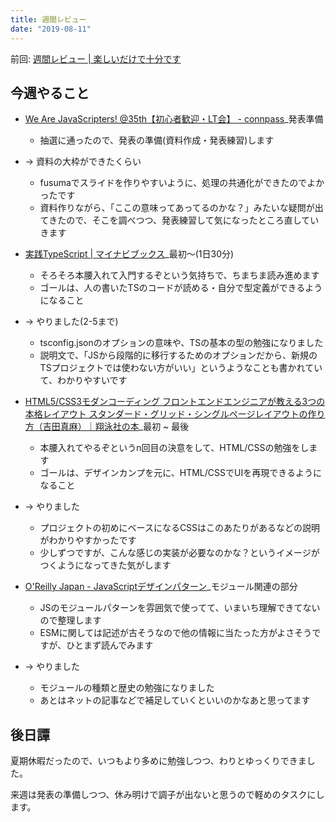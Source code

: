 ```yaml
---
title: 週間レビュー
date: "2019-08-11"
---
```


前回: [週間レビュー | 楽しいだけで十分です](https://yinm.info/20190804/)

## 今週やること
- [We Are JavaScripters! @35th【初心者歓迎・LT会】 - connpass](https://wajs.connpass.com/event/140610/)_発表準備
  - 抽選に通ったので、発表の準備(資料作成・発表練習)します
- -> 資料の大枠ができたくらい
  - fusumaでスライドを作りやすいように、処理の共通化ができたのでよかったです
  - 資料作りながら、「ここの意味ってあってるのかな？」みたいな疑問が出てきたので、そこを調べつつ、発表練習して気になったところ直していきます

- [実践TypeScript | マイナビブックス](https://book.mynavi.jp/ec/products/detail/id=104703)_最初〜(1日30分)
  - そろそろ本腰入れて入門するぞという気持ちで、ちまちま読み進めます
  - ゴールは、人の書いたTSのコードが読める・自分で型定義ができるようになること
- -> やりました(2-5まで)
  - tsconfig.jsonのオプションの意味や、TSの基本の型の勉強になりました
  - 説明文で、「JSから段階的に移行するためのオプションだから、新規のTSプロジェクトでは使わない方がいい」というようなことも書かれていて、わかりやすいです

- [HTML5/CSS3モダンコーディング フロントエンドエンジニアが教える3つの本格レイアウト スタンダード・グリッド・シングルページレイアウトの作り方（吉田真麻）｜翔泳社の本](https://www.shoeisha.co.jp/book/detail/9784798141572)_最初 ~ 最後
  - 本腰入れてやるぞというn回目の決意をして、HTML/CSSの勉強をします
  - ゴールは、デザインカンプを元に、HTML/CSSでUIを再現できるようになること
- -> やりました
  - プロジェクトの初めにベースになるCSSはこのあたりがあるなどの説明がわかりやすかったです
  - 少しずつですが、こんな感じの実装が必要なのかな？というイメージがつくようになってきた気がします

- [O'Reilly Japan - JavaScriptデザインパターン](https://www.oreilly.co.jp/books/9784873116181/)_モジュール関連の部分
  - JSのモジュールパターンを雰囲気で使ってて、いまいち理解できてないので整理します
  - ESMに関しては記述が古そうなので他の情報に当たった方がよさそうですが、ひとまず読んでみます
- -> やりました
  - モジュールの種類と歴史の勉強になりました
  - あとはネットの記事などで補足していくといいのかなあと思ってます

## 後日譚
夏期休暇だったので、いつもより多めに勉強しつつ、わりとゆっくりできました。

来週は発表の準備しつつ、休み明けで調子が出ないと思うので軽めのタスクにします。
